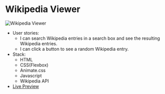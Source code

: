 # Wikipedia Viewer

![Wikipedia Viewer](https://github.com/erolaliyev/freeCodeCamp/blob/master/screenshots/wikipedia-viewer.png)

* User stories:
  * I can search Wikipedia entries in a search box and see the resulting Wikipedia entries.
  * I can click a button to see a random Wikipedia entry.
* Stack:
  * HTML
  * CSS(Flexbox)
  * Animate.css
  * Javascript
  * Wikipedia API
* [Live Preview](https://erol-fcc-wikipedia-viewer.surge.sh/)